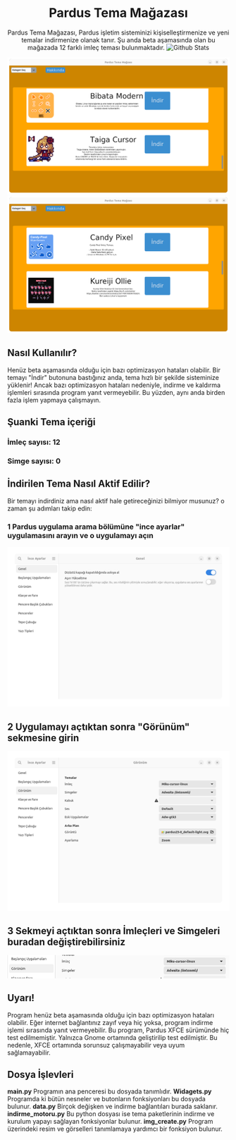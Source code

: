 <div align="center">
  
# Pardus Tema Mağazası
Pardus Tema Mağazası, Pardus işletim sisteminizi kişiselleştirmenize ve yeni temalar indirmenize olanak tanır. Şu anda beta aşamasında olan bu mağazada 12 farklı imleç teması bulunmaktadır.
  <a>
    <img src="https://github.com/SabanGnc/SabanGnc/assets/139702707/cc75e47a-eda0-498f-bc38-1a9a3e6ea37c" alt="Github Stats" width="1200">
  </a>
  
  ![image](IMG/win/win1.png)
  ![image](IMG/win/win2.png)

</div>

## Nasıl Kullanılır?
Henüz beta aşamasında olduğu için bazı optimizasyon hataları olabilir. Bir temayı "İndir" butonuna bastığınız anda, tema hızlı bir şekilde sisteminize yüklenir! Ancak bazı optimizasyon hataları nedeniyle, indirme ve kaldırma işlemleri sırasında program yanıt vermeyebilir. Bu yüzden, aynı anda birden fazla işlem yapmaya çalışmayın.

## Şuanki Tema içeriği
### İmleç sayısı: 12
### Simge sayısı: 0

## İndirilen Tema Nasıl Aktif Edilir?
Bir temayı indirdiniz ama nasıl aktif hale getireceğinizi bilmiyor musunuz? o zaman şu adımları takip edin:
### 1 Pardus uygulama arama bölümüne "ince ayarlar" uygulamasını arayın ve o uygulamayı açın
![image](IMG/win/ornek.png)
## 2 Uygulamayı açtıktan sonra "Görünüm" sekmesine girin
![image](IMG/win/ornek2.png)
## 3 Sekmeyi açtıktan sonra İmleçleri ve Simgeleri buradan değiştirebilirsiniz
![image](IMG/win/ornek3.png)

## Uyarı!
Program henüz beta aşamasında olduğu için bazı optimizasyon hataları olabilir. Eğer internet bağlantınız zayıf veya hiç yoksa, program indirme işlemi sırasında yanıt vermeyebilir.
Bu program, Pardus XFCE sürümünde hiç test edilmemiştir. Yalnızca Gnome ortamında geliştirilip test edilmiştir. Bu nedenle, XFCE ortamında sorunsuz çalışmayabilir veya uyum sağlamayabilir.

## Dosya İşlevleri
<b>main.py</b> Programın ana penceresi bu dosyada tanımlıdır.
<b>Widagets.py</b> Programda ki bütün nesneler ve butonların fonksiyonları bu dosyada bulunur.
<b>data.py</b> Birçok değişken ve indirme bağlantıları burada saklanır.
<b>indirme_motoru.py</b> Bu python dosyası ise tema paketlerinin indirme ve kurulum yapayı sağlayan fonksiyonlar bulunur.
<b>img_create.py</b> Program üzerindeki resim ve görselleri tanımlamaya yardımcı bir fonksiyon bulunur.
